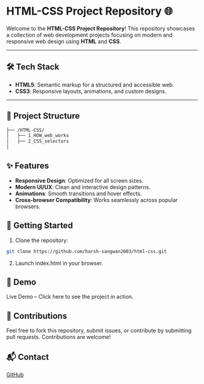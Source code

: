 # HTML-CSS Project Repository 🌐

Welcome to the **HTML-CSS Project Repository**! This repository showcases a collection of web development projects focusing on modern and responsive web design using **HTML** and **CSS**.

---

## 🛠️ Tech Stack

- **HTML5**: Semantic markup for a structured and accessible web.
- **CSS3**: Responsive layouts, animations, and custom designs.

---

## 📂 Project Structure

```bash
├── /HTML-CSS/
│   ├── 1_HOW_web_works
│   ├── 2_CSS_selectors 
│   
```

## ✨ Features
- **Responsive Design**: Optimized for all screen sizes.
- **Modern UI/UX**: Clean and interactive design patterns.
- **Animations**: Smooth transitions and hover effects.
- **Cross-browser Compatibility**: Works seamlessly across popular browsers.

## 🚀 Getting Started
1. Clone the repository:
```bash
git clone https://github.com/harsh-sangwan2003/html-css.git
```

2. Launch index.html in your browser. 

## 🌟 Demo
Live Demo – Click here to see the project in action.

## 🤝 Contributions
Feel free to fork this repository, submit issues, or contribute by submitting pull requests. Contributions are welcome!

## 📬 Contact
[GitHub](https://github.com/harsh-sangwan2003)
